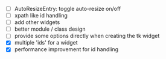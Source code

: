 - [ ] AutoResizeEntry: toggle auto-resize on/off
- [ ] xpath like id handling
- [ ] add other widgets
- [ ] better module / class design
- [ ] provide some options directly when creating the tk widget
- [X] multiple 'ids' for a widget
- [X] performance improvement for id handling
